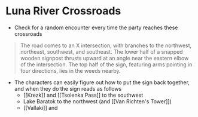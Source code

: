 # Luna River Crossroads

* Check for a random encounter every time the party reaches these crossroads
> The road comes to an X intersection, with branches to the northwest, northeast, southwest, and southeast. The lower half of a snapped wooden signpost thrusts upward at an angle near the eastern elbow of the intersection. The top half of the sign, featuring arms pointing in four directions, lies in the weeds nearby.

* The characters can easily figure out how to put the sign back together, and when they do the sign reads as follows
  * [[Krezk]] and [[Tsolenka Pass]] to the southwest
  * Lake Baratok to the northwest (and [[Van Richten's Tower]])
  * [[Vallaki]] and 